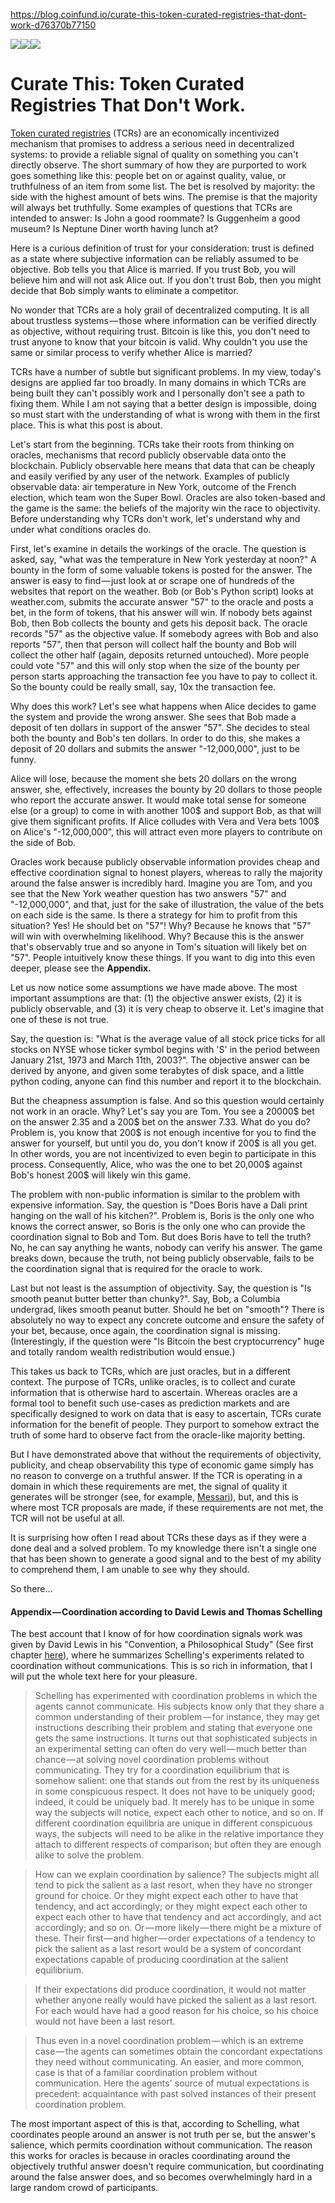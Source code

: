https://blog.coinfund.io/curate-this-token-curated-registries-that-dont-work-d76370b77150

![][1]![][2]![][2]

# Curate This: Token Curated Registries That Don't Work.

[Token curated registries][3] (TCRs) are an economically incentivized mechanism that promises to address a serious need in decentralized systems: to provide a reliable signal of quality on something you can't directly observe. The short summary of how they are purported to work goes something like this: people bet on or against quality, value, or truthfulness of an item from some list. The bet is resolved by majority: the side with the highest amount of bets wins. The premise is that the majority will always bet truthfully. Some examples of questions that TCRs are intended to answer: Is John a good roommate? Is Guggenheim a good museum? Is Neptune Diner worth having lunch at?

Here is a curious definition of trust for your consideration: trust is defined as a state where subjective information can be reliably assumed to be objective. Bob tells you that Alice is married. If you trust Bob, you will believe him and will not ask Alice out. If you don't trust Bob, then you might decide that Bob simply wants to eliminate a competitor.

No wonder that TCRs are a holy grail of decentralized computing. It is all about trustless systems — those where information can be verified directly as objective, without requiring trust. Bitcoin is like this, you don't need to trust anyone to know that your bitcoin is valid. Why couldn't you use the same or similar process to verify whether Alice is married?

TCRs have a number of subtle but significant problems. In my view, today's designs are applied far too broadly. In many domains in which TCRs are being built they can't possibly work and I personally don't see a path to fixing them. While I am not saying that a better design is impossible, doing so must start with the understanding of what is wrong with them in the first place. This is what this post is about.

Let's start from the beginning. TCRs take their roots from thinking on oracles, mechanisms that record publicly observable data onto the blockchain. Publicly observable here means that data that can be cheaply and easily verified by any user of the network. Examples of publicly observable data: air temperature in New York, outcome of the French election, which team won the Super Bowl. Oracles are also token-based and the game is the same: the beliefs of the majority win the race to objectivity. Before understanding why TCRs don't work, let's understand why and under what conditions oracles do.

First, let's examine in details the workings of the oracle. The question is asked, say, "what was the temperature in New York yesterday at noon?" A bounty in the form of some valuable tokens is posted for the answer. The answer is easy to find — just look at or scrape one of hundreds of the websites that report on the weather. Bob (or Bob's Python script) looks at weather.com, submits the accurate answer "57" to the oracle and posts a bet, in the form of tokens, that his answer will win. If nobody bets against Bob, then Bob collects the bounty and gets his deposit back. The oracle records "57" as the objective value. If somebody agrees with Bob and also reports "57", then that person will collect half the bounty and Bob will collect the other half (again, deposits returned untouched). More people could vote "57" and this will only stop when the size of the bounty per person starts approaching the transaction fee you have to pay to collect it. So the bounty could be really small, say, 10x the transaction fee.

Why does this work? Let's see what happens when Alice decides to game the system and provide the wrong answer. She sees that Bob made a deposit of ten dollars in support of the answer "57". She decides to steal both the bounty and Bob's ten dollars. In order to do this, she makes a deposit of 20 dollars and submits the answer "-12,000,000", just to be funny.

Alice will lose, because the moment she bets 20 dollars on the wrong answer, she, effectively, increases the bounty by 20 dollars to those people who report the accurate answer. It would make total sense for someone else (or a group) to come in with another 100$ and support Bob, as that will give them significant profits. If Alice colludes with Vera and Vera bets 100$ on Alice's "-12,000,000", this will attract even more players to contribute on the side of Bob.

Oracles work because publicly observable information provides cheap and effective coordination signal to honest players, whereas to rally the majority around the false answer is incredibly hard. Imagine you are Tom, and you see that the New York weather question has two answers "57" and "-12,000,000", and that, just for the sake of illustration, the value of the bets on each side is the same. Is there a strategy for him to profit from this situation? Yes! He should bet on "57"! Why? Because he knows that "57" will win with overwhelming likelihood. Why? Because this is the answer that's observably true and so anyone in Tom's situation will likely bet on "57". People intuitively know these things. If you want to dig into this even deeper, please see the **Appendix.**

Let us now notice some assumptions we have made above. The most important assumptions are that: (1) the objective answer exists, (2) it is publicly observable, and (3) it is very cheap to observe it. Let's imagine that one of these is not true.

Say, the question is: "What is the average value of all stock price ticks for all stocks on NYSE whose ticker symbol begins with 'S' in the period between January 21st, 1973 and March 11th, 2003?". The objective answer can be derived by anyone, and given some terabytes of disk space, and a little python coding, anyone can find this number and report it to the blockchain.

But the cheapness assumption is false. And so this question would certainly not work in an oracle. Why? Let's say you are Tom. You see a 20000$ bet on the answer 2.35 and a 200$ bet on the answer 7.33. What do you do? Problem is, you know that 200$ is not enough incentive for you to find the answer for yourself, but until you do, you don't know if 200$ is all you get. In other words, you are not incentivized to even begin to participate in this process. Consequently, Alice, who was the one to bet 20,000$ against Bob's honest 200$ will likely win this game.

The problem with non-public information is similar to the problem with expensive information. Say, the question is "Does Boris have a Dali print hanging on the wall of his kitchen?". Problem is, Boris is the only one who knows the correct answer, so Boris is the only one who can provide the coordination signal to Bob and Tom. But does Boris have to tell the truth? No, he can say anything he wants, nobody can verify his answer. The game breaks down, because the truth, not being publicly observable, fails to be the coordination signal that is required for the oracle to work.

Last but not least is the assumption of objectivity. Say, the question is "Is smooth peanut butter better than chunky?". Say, Bob, a Columbia undergrad, likes smooth peanut butter. Should he bet on "smooth"? There is absolutely no way to expect any concrete outcome and ensure the safety of your bet, because, once again, the coordination signal is missing. (Interestingly, if the question were "Is Bitcoin the best cryptocurrency" huge and totally random wealth redistribution would ensue.)

This takes us back to TCRs, which are just oracles, but in a different context. The purpose of TCRs, unlike oracles, is to collect and curate information that is otherwise hard to ascertain. Whereas oracles are a formal tool to benefit such use-cases as prediction markets and are specifically designed to work on data that is easy to ascertain, TCRs curate information for the benefit of people. They purport to somehow extract the truth of some hard to observe fact from the oracle-like majority betting.

But I have demonstrated above that without the requirements of objectivity, publicity, and cheap observability this type of economic game simply has no reason to converge on a truthful answer. If the TCR is operating in a domain in which these requirements are met, the signal of quality it generates will be stronger (see, for example, [Messari][4]), but, and this is where most TCR proposals are made, if these requirements are not met, the TCR will not be useful at all.

It is surprising how often I read about TCRs these days as if they were a done deal and a solved problem. To my knowledge there isn't a single one that has been shown to generate a good signal and to the best of my ability to comprehend them, I am unable to see why they should.

So there…

#### Appendix — Coordination according to David Lewis and Thomas Schelling

The best account that I know of for how coordination signals work was given by David Lewis in his "Convention, a Philosophical Study" (See first chapter [here][5]), where he summarizes Schelling's experiments related to coordination without communications. This is so rich in information, that I will put the whole text here for your pleasure.

> Schelling has experimented with coordination problems in which the agents cannot communicate. His subjects know only that they share a common understanding of their problem — for instance, they may get instructions describing their problem and stating that everyone one gets the same instructions. It turns out that sophisticated subjects in an experimental setting can often do very well — much better than chance — at solving novel coordination problems without communicating. They try for a coordination equilibrium that is somehow salient: one that stands out from the rest by its uniqueness in some conspicuous respect. It does not have to be uniquely good; indeed, it could be uniquely bad. It merely has to be unique in some way the subjects will notice, expect each other to notice, and so on. If different coordination equilibria are unique in different conspicuous ways, the subjects will need to be alike in the relative importance they attach to different respects of comparison; but often they are enough alike to solve the problem.

> How can we explain coordination by salience? The subjects might all tend to pick the salient as a last resort, when they have no stronger ground for choice. Or they might expect each other to have that tendency, and act accordingly; or they might expect each other to expect each other to have that tendency and act accordingly, and act accordingly; and so on. Or — more likely — there might be a mixture of these. Their first — and higher — order expectations of a tendency to pick the salient as a last resort would be a system of concordant expectations capable of producing coordination at the salient equilibrium.

> If their expectations did produce coordination, it would not matter whether anyone really would have picked the salient as a last resort. For each would have had a good reason for his choice, so his choice would not have been a last resort.

> Thus even in a novel coordination problem — which is an extreme case — the agents can sometimes obtain the concordant expectations they need without communicating. An easier, and more common, case is that of a familiar coordination problem without communication. Here the agents' source of mutual expectations is precedent: acquaintance with past solved instances of their present coordination problem.

The most important aspect of this is that, according to Schelling, what coordinates people around an answer is not truth per se, but the answer's salience, which permits coordination without communication. The reason this works for oracles is because in oracles coordinating around the objectively truthful answer doesn't require communication, but coordinating around the false answer does, and so becomes overwhelmingly hard in a large random crowd of participants.

[1]: https://cdn-images-1.medium.com/freeze/max/60/1*VvFDLpRZgHvySd7K_gtGGQ.jpeg?q=20
[2]: https://cdn-images-1.medium.com/max/1600/1*VvFDLpRZgHvySd7K_gtGGQ.jpeg
[3]: https://medium.com/@ilovebagels/token-curated-registries-1-0-61a232f8dac7
[4]: https://messari.io/
[5]: https://www.princeton.edu/~harman/Courses/PHI534-2012-13/Nov26/lewis-convention1.pdf

  